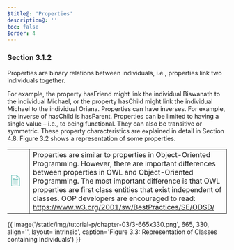 ```yaml
---
$title@: 'Properties'
description@: ''
toc: false
$order: 4
---
```


### Section 3.1.2

Properties are binary relations between individuals, i.e., properties link two individuals together.

For example, the property hasFriend might link the individual Biswanath to the individual Michael, or the property hasChild might link the individual Michael to the individual Oriana.
Properties can have inverses.
For example, the inverse of hasChild is hasParent.
Properties can be limited to having a single value – i.e., to being functional.
They can also be transitive or symmetric.
These property characteristics are explained in detail in Section 4.8.
Figure 3.2 shows a representation of some properties.

<table style="width:100%"><tr>
<td style="width:10%; border: none;">
<svg version="1.0" xmlns="http://www.w3.org/2000/svg" viewBox="0 0 96 123" height="70%" width="70%" preserveAspectRatio="xMidYMid meet">
<g transform="translate(0.000000,123.000000) scale(0.100000,-0.100000)" fill="#009485" stroke="#009485">
<path d="M60 620 l0 -510 385 0 385 0 0 373 0 372 -138 138 -137 137 -248 0 -247 0 0 -510z m480 350 l0 -130 130 0 130 0 0 -350 0 -350 -355 0 -355 0 0 480 0 480 225 0 225 0 0 -130z m135 0 l110 -110 -113 0 -112 0 0 110 c0 61 1 110 3 110 1 0 52 -49 112 -110z"/>
<path d="M190 785 c0 -12 20 -15 120 -15 100 0 120 3 120 15 0 13 -20 15 -120 15 -100 0 -120 -2 -120 -15z"/>
<path d="M190 685 c0 -13 35 -15 255 -15 220 0 255 2 255 15 0 13 -35 15 -255 15 -220 0 -255 -2 -255 -15z"/>
<path d="M190 580 c0 -6 92 -10 255 -10 163 0 255 4 255 10 0 6 -92 10 -255 10 -163 0 -255 -4 -255 -10z"/>
<path d="M190 480 c0 -6 92 -10 255 -10 163 0 255 4 255 10 0 6 -92 10 -255 10 -163 0 -255 -4 -255 -10z"/>
<path d="M190 380 c0 -6 92 -10 255 -10 163 0 255 4 255 10 0 6 -92 10 -255 10 -163 0 -255 -4 -255 -10z"/>
<path d="M192 278 c4 -10 66 -14 256 -16 220 -2 252 0 252 13 0 13 -34 15 -256 15 -200 0 -255 -3 -252 -12z"/>
</g>
</svg>
</td>
<td style="width:90%; border: 1px solid;">
Properties are similar to properties in Object-Oriented Programming.
However, there are important differences between properties in OWL and Object-Oriented Programming.
The most important difference is that OWL properties are first class entities that exist independent of classes.
OOP developers are encouraged to read: <a href="https://www.w3.org/2001/sw/BestPractices/SE/ODSD/" target="_blank" rel="noopener noreferrer">https://www.w3.org/2001/sw/BestPractices/SE/ODSD/</a>
</td>
</tr></table>

{{ image('/static/img/tutorial-p/chapter-03/3-665x330.png', 665, 330, align='', layout='intrinsic', caption='Figure 3.3: Representation of Classes containing Individuals') }}
